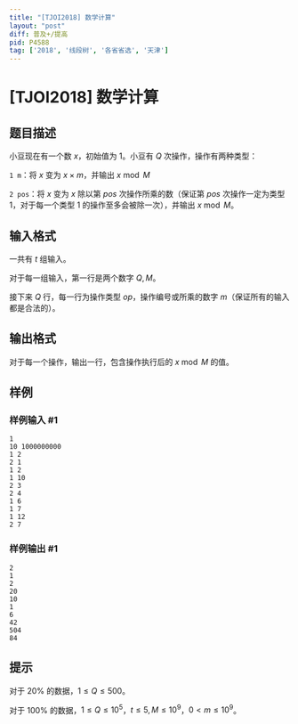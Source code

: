 ```yaml
---
title: "[TJOI2018] 数学计算"
layout: "post"
diff: 普及+/提高
pid: P4588
tag: ['2018', '线段树', '各省省选', '天津']
---
```

# [TJOI2018] 数学计算
## 题目描述

小豆现在有一个数 $x$，初始值为 $1$。小豆有 $Q$ 次操作，操作有两种类型：

`1 m`：将 $x$ 变为 $x \times m$，并输出 $x \bmod M$

`2 pos`：将 $x$ 变为 $x$ 除以第 $pos$ 次操作所乘的数（保证第 $pos$ 次操作一定为类型 1，对于每一个类型 1 的操作至多会被除一次），并输出 $x \bmod M$。
## 输入格式

一共有  $t$ 组输入。

对于每一组输入，第一行是两个数字 $Q,M$。

接下来 $Q$ 行，每一行为操作类型 $op$，操作编号或所乘的数字 $m$（保证所有的输入都是合法的）。
## 输出格式

对于每一个操作，输出一行，包含操作执行后的 $x \bmod M$ 的值。
## 样例

### 样例输入 #1
```
1
10 1000000000
1 2
2 1
1 2
1 10
2 3
2 4
1 6
1 7
1 12
2 7
```
### 样例输出 #1
```
2
1
2
20
10
1
6
42
504
84
```
## 提示

对于 $20\%$ 的数据，$1 \le Q \le 500$。

对于 $100\%$ 的数据，$1 \le Q \le 10^5$，$t \le 5, M \le 10^9$，$0 < m \leq 10^9$。
